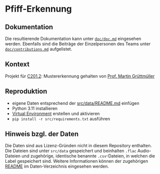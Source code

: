# Pfiff-Erkennung

<!-- Einführnug -->


## Dokumentation

Die resultierende Dokumentation kann unter [`doc/doc.md`](./doc/doc.md) eingesehen werden.
Ebenfalls sind die Beiträge der Einzelpersonen des Teams unter
[`doc/contributions.md`](./doc/contributions.md) aufgelistet.


## Kontext

Projekt für [C201.2](https://modulux.htwk-leipzig.de/modulux/modul/6325): Mustererkennung gehalten
von [Prof. Martin Grüttmüller](https://fim.htwk-leipzig.de/fakultaet/personen/professorinnen-und-professoren/martin-gruettmueller/)


## Reproduktion

- eigene Daten entsprechend der [src/data/README.md](src/data/README.md) einfügen
- Python 3.11 installieren
- [Virtual Environment](https://docs.python.org/3/library/venv.html) erstellen und aktivieren
- `pip install -r src/requirements.txt` ausführen


## Hinweis bzgl. der Daten

Die Daten sind aus Lizenz-Gründen nicht in diesem Repository enthalten. Die Dateien sind unter
`src/data` gespeichert und beinhalten `.flac` Audio-Dateien und zugehörige, identische benannte
`.csv`-Dateien, in welchen die Label gespeichert sind. Weitere Informationen können der zugehörigen
[README](src/data/README.md) im Daten-Verzeichnis eingesehen werden.
